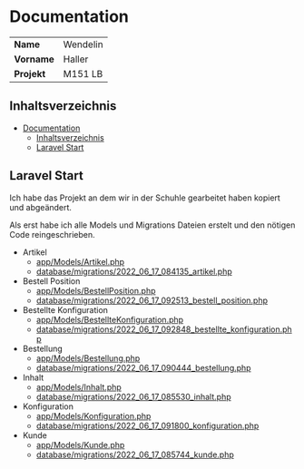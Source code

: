# Documentation

|             |          |
| ----------- | -------- |
| **Name**    | Wendelin |
| **Vorname** | Haller   |
| **Projekt** | M151 LB  |

## Inhaltsverzeichnis
- [Documentation](#documentation)
  - [Inhaltsverzeichnis](#inhaltsverzeichnis)
  - [Laravel Start](#laravel-start)


## Laravel Start
Ich habe das Projekt an dem wir in der Schuhle gearbeitet haben kopiert und abgeändert.

Als erst habe ich alle Models und Migrations Dateien erstelt und den nötigen Code reingeschrieben.
- Artikel
  - [app/Models/Artikel.php](app/Models/Artikel.php)
  - [database/migrations/2022_06_17_084135_artikel.php](database/migrations/2022_06_17_084135_artikel.php)
- Bestell Position
  - [app/Models/BestellPosition.php](app/Models/BestellPosition.php)
  - [database/migrations/2022_06_17_092513_bestell_position.php](database/migrations/2022_06_17_092513_bestell_position.php)
- Bestellte Konfiguration
  - [app/Models/BestellteKonfiguration.php](app/Models/BestellteKonfiguration.php)
  - [database/migrations/2022_06_17_092848_bestellte_konfiguration.php](database/migrations/2022_06_17_092848_bestellte_konfiguration.php)
- Bestellung
  - [app/Models/Bestellung.php](app/Models/Bestellung.php)
  - [database/migrations/2022_06_17_090444_bestellung.php](database/migrations/2022_06_17_090444_bestellung.php)
- Inhalt
  - [app/Models/Inhalt.php](app/Models/Inhalt.php)
  - [database/migrations/2022_06_17_085530_inhalt.php](database/migrations/2022_06_17_085530_inhalt.php)
- Konfiguration
  - [app/Models/Konfiguration.php](app/Models/Konfiguration.php)
  - [database/migrations/2022_06_17_091800_konfiguration.php](database/migrations/2022_06_17_091800_konfiguration.php)
- Kunde
  - [app/Models/Kunde.php](app/Models/Kunde.php)
  - [database/migrations/2022_06_17_085744_kunde.php](database/migrations/2022_06_17_085744_kunde.php)